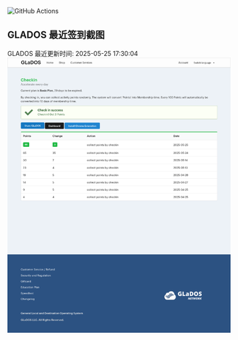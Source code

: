 ![GitHub Actions](https://github.com/stx-x/misc-actions/workflows/GLADOS%20自动签到/badge.svg)

## GLADOS 最近签到截图
GLADOS 最近更新时间: 2025-05-25 17:30:04
![最近签到截图](glados/checkin.png)
